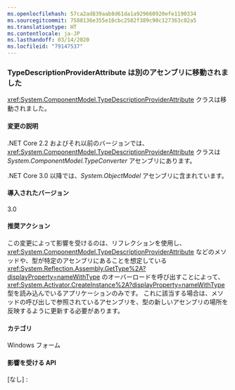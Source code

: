 ```yaml
---
ms.openlocfilehash: 57ca2ad839aab8d61da1a929660920efe1190334
ms.sourcegitcommit: 7588136e355e10cbc2582f389c90c127363c02a5
ms.translationtype: HT
ms.contentlocale: ja-JP
ms.lasthandoff: 03/14/2020
ms.locfileid: "79147537"
---
```

### <a name="typedescriptionproviderattribute-moved-to-another-assembly"></a>TypeDescriptionProviderAttribute は別のアセンブリに移動されました

<xref:System.ComponentModel.TypeDescriptionProviderAttribute> クラスは移動されました。

#### <a name="change-description"></a>変更の説明

.NET Core 2.2 およびそれ以前のバージョンでは、<xref:System.ComponentModel.TypeDescriptionProviderAttribute> クラスは *System.ComponentModel.TypeConverter* アセンブリにあります。

.NET Core 3.0 以降では、*System.ObjectModel* アセンブリに含まれています。

#### <a name="version-introduced"></a>導入されたバージョン

3.0

#### <a name="recommended-action"></a>推奨アクション

この変更によって影響を受けるのは、リフレクションを使用し、<xref:System.ComponentModel.TypeDescriptionProviderAttribute> などのメソッドや、型が特定のアセンブリにあることを想定している <xref:System.Reflection.Assembly.GetType%2A?displayProperty=nameWithType> のオーバーロードを呼び出すことによって、<xref:System.Activator.CreateInstance%2A?displayProperty=nameWithType> 型を読み込んでいるアプリケーションのみです。 これに該当する場合は、メソッドの呼び出しで参照されているアセンブリを、型の新しいアセンブリの場所を反映するように更新する必要があります。

#### <a name="category"></a>カテゴリ

Windows フォーム

#### <a name="affected-apis"></a>影響を受ける API

[なし] :

<!--

### Affected APIs

- Not detectable via API analysis

-->
